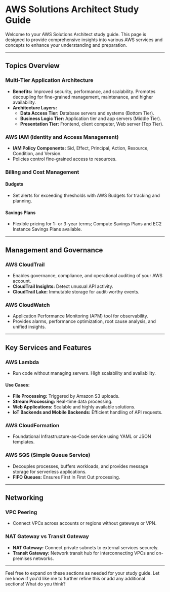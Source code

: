 # AWS Solutions Architect Study Guide

Welcome to your AWS Solutions Architect study guide. This page is designed to provide comprehensive insights into various AWS services and concepts to enhance your understanding and preparation.

---

## Topics Overview

### Multi-Tier Application Architecture
- **Benefits:** Improved security, performance, and scalability. Promotes decoupling for fine-grained management, maintenance, and higher availability.
- **Architecture Layers:**
  - **Data Access Tier:** Database servers and systems (Bottom Tier).
  - **Business Logic Tier:** Application tier and app servers (Middle Tier).
  - **Presentation Tier:** Frontend, client computer, Web server (Top Tier).

### AWS IAM (Identity and Access Management)
- **IAM Policy Components:** Sid, Effect, Principal, Action, Resource, Condition, and Version.
- Policies control fine-grained access to resources.

### Billing and Cost Management
#### Budgets
- Set alerts for exceeding thresholds with AWS Budgets for tracking and planning.
#### Savings Plans
- Flexible pricing for 1- or 3-year terms; Compute Savings Plans and EC2 Instance Savings Plans available.

---

## Management and Governance

### AWS CloudTrail
- Enables governance, compliance, and operational auditing of your AWS account.
- **CloudTrail Insights:** Detect unusual API activity.
- **CloudTrail Lake:** Immutable storage for audit-worthy events.

### AWS CloudWatch
- Application Performance Monitoring (APM) tool for observability.
- Provides alarms, performance optimization, root cause analysis, and unified insights.

---

## Key Services and Features

### AWS Lambda
- Run code without managing servers. High scalability and availability.
#### Use Cases:
  - **File Processing:** Triggered by Amazon S3 uploads.
  - **Stream Processing:** Real-time data processing.
  - **Web Applications:** Scalable and highly available solutions.
  - **IoT Backends and Mobile Backends:** Efficient handling of API requests.

### AWS CloudFormation
- Foundational Infrastructure-as-Code service using YAML or JSON templates.

### AWS SQS (Simple Queue Service)
- Decouples processes, buffers workloads, and provides message storage for serverless applications.
- **FIFO Queues:** Ensures First In First Out processing.

---

## Networking

### VPC Peering
- Connect VPCs across accounts or regions without gateways or VPN.

### NAT Gateway vs Transit Gateway
- **NAT Gateway:** Connect private subnets to external services securely.
- **Transit Gateway:** Network transit hub for interconnecting VPCs and on-premises networks.

---

Feel free to expand on these sections as needed for your study guide. Let me know if you'd like me to further refine this or add any additional sections! What do you think?
